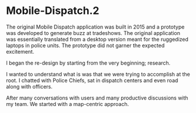 # Mobile-Dispatch.2


The original Mobile Dispatch application was built in 2015 and a prototype was developed to generate buzz at tradeshows. The original application was essentially translated from a desktop version meant for the ruggedized laptops in police units. The prototype did not garner the expected excitement. 

I began the re-design by starting from the very beginning; research. 

I wanted to understand what is was that we were trying to accomplish at the root. I chatted with Police Chiefs, sat in dispatch centers and even road along with officers. 

After many conversations with users and many productive discussions with my team. We started with a map-centric approach.
